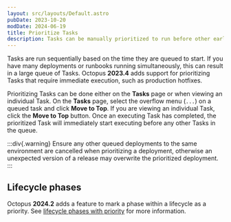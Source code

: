```yaml
---
layout: src/layouts/Default.astro
pubDate: 2023-10-20
modDate: 2024-06-19
title: Prioritize Tasks
description: Tasks can be manually prioritized to run before other earlier queued tasks.
---
```


Tasks are run sequentially based on the time they are queued to start. If you have many deployments or runbooks running simultaneously, this can result in a large queue of Tasks. Octopus **2023.4** adds support for prioritizing Tasks that require immediate execution, such as production hotfixes.

Prioritizing Tasks can be done either on the **Tasks** page or when viewing an individual Task. On the **Tasks** page, select the overflow menu (`...`) on a queued task and click **Move to Top**. If you are viewing an individual Task, click the **Move to Top** button. Once an executing Task has completed, the prioritized Task will immediately start executing before any other Tasks in the queue.

:::div{.warning}
Ensure any other queued deployments to the same environment are cancelled when prioritizing a deployment, otherwise an unexpected version of a release may overwrite the prioritized deployment.
:::

## Lifecycle phases

Octopus **2024.2** adds a feature to mark a phase within a lifecycle as a priority. See [lifecycle phases with priority](/docs/releases/lifecycles#phases-with-priority) for more information.